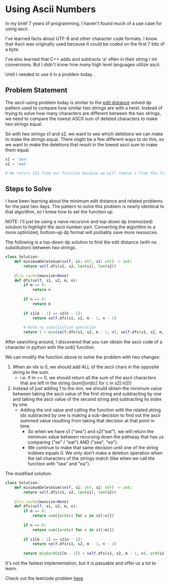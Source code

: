 # Using Ascii Numbers

In my brief 7 years of programming, I haven't found much of a use case for using ascii.

I've learned facts about UTF-8 and other character code formats.  I know that Ascii was originally used because it could be coded on the first 7 bits of a byte.

I've also learned that C++ adds and subtracts 'a' often in their string / int conversions.  But I didn't know how many high level languages utilize ascii.

Until I needed to use it in a problem today.

## Problem Statement
The ascii-using problem today is similar to the [edit distance](https://en.wikipedia.org/wiki/Edit_distance) solved dp pattern used to compare how similar two strings are with a twist.  Instead of trying to solve how many characters are different between the two strings, we need to compare the lowest ASCII sum of deleted characters to make two strings equal.

So with two strings s1 and s2, we want to see which deletions we can make to make the strings equal.  There might be a few different ways to do this, so we want to make the deletions that result in the lowest ascii sum to make them equal.

```python
s1 = 'sea'
s2 = 'eat'

# We return 231 from our function because we will remove s from the first string (ascii code 115) and t from the second string (ascii code 116) to equal 231.
```

## Steps to Solve
I have been learning about the minimum edit distance and related problems for the past two days.  The pattern to solve this problem is nearly identical to that algorithm, so I knew how to set the function up.

NOTE: I'll just be using a naive recursive and top-down dp (memoized) solution to highlight the ascii number part.  Converting the algorithm to a more optimized, bottom-up dp format will probably save more resources.

The following is a top-down dp solution to find the edit distance (with no substitution) between two strings. 

```python
class Solution:
    def minimumDeleteSum(self, s1: str, s2: str) -> int:
        return self.dfs(s1, s2, len(s1), len(s2))
  
    @lru_cache(maxsize=None)
    def dfs(self, s1, s2, m, n):
        if m == 0:
            return n
        
        if n == 0:
            return m
        
        if s1[m - 1] == s2[n - 1]:
            return self.dfs(s1, s2, m - 1, n - 1)
        
        # Note no substitution operation
        return 1 + min(self.dfs(s1, s2, m - 1, n), self.dfs(s1, s2, m, n - 1))
```

After searching around, I discovered that you can obtain the ascii code of a character in python with the ord() function.

We can modify the function above to solve the problem with two changes:
1. When an idx is 0, we should add ALL of the ascii chars in the opposite string to the sum.
   - i.e. if m == 0, we should return all the sum of the ascii characters that are left in the string (sum([ord(c) for c in s2[:n]]))
2. Instead of just adding 1 to the min, we should obtain the minimum value between taking the ascii value of the first string and subtracting by one and taking the ascii value of the second string and subtracting its index by one.
   - Adding the ord value and calling the function with the related string idx subtracted by one is making a sub-decision to find out the ascii summed value resulting from taking that decision at that point in time.
        - So when we have s1 ("sea") and s2("eat"), we will return the minimum value between recursing down the pathway that has us comparing ("se" / "eat") AND ("sea", "ea").
        - We continue to make that same decision until one of the string indexes equals 0.  We only don't make a deletion operation when the tail characters of the strings match (like when we call the function with "sea" and "ea").


The modified solution:
```python
class Solution:
    def minimumDeleteSum(self, s1: str, s2: str) -> int:
        return self.dfs(s1, s2, len(s1), len(s2))
  
    @lru_cache(maxsize=None)
    def dfs(self, s1, s2, m, n):
        if m == 0:
            return sum([ord(c) for c in s2[:n]])
        
        if n == 0:
            return sum([ord(c) for c in s1[:m]])
        
        if s1[m - 1] == s2[n - 1]:
            return self.dfs(s1, s2, m - 1, n - 1)
        
        return min(ord(s1[m - 1]) + self.dfs(s1, s2, m - 1, n), ord(s2[n - 1]) + self.dfs(s1, s2, m, n - 1))
```

It's not the fastest implementation, but it is passable and offer us a lot to learn.

Check out the leetcode problem [here](https://leetcode.com/problems/minimum-ascii-delete-sum-for-two-strings/submissions/).
